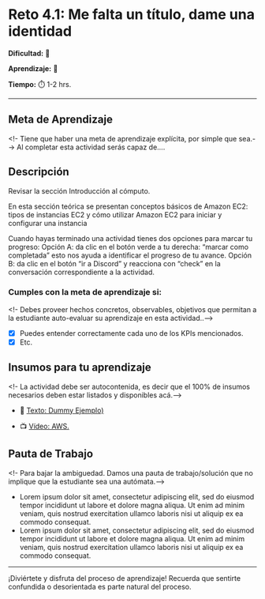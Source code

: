 # Reto 4.1: Me falta un título, dame una identidad


**Dificultad:** 🌻


**Aprendizaje:** 🍯


**Tiempo:** ⏱️ 1-2 hrs.

---

## Meta de Aprendizaje
<!- Tiene que haber una meta de aprendizaje explícita, por simple que sea.-->
Al completar esta actividad serás capaz de....

## Descripción
Revisar la sección Introducción al cómputo.

En esta sección teórica se presentan conceptos básicos de Amazon EC2: tipos de instancias EC2 y cómo utilizar Amazon EC2 para iniciar y configurar una instancia

Cuando hayas terminado una actividad tienes dos opciones para marcar tu progreso:
Opción A: da clic en el botón verde a tu derecha: “marcar como completada” esto nos ayuda a identificar  el progreso de tu avance.
Opción B: da clic en el botón “ir a Discord” y reacciona con “check” en la conversación correspondiente a la actividad.



### Cumples con la meta de aprendizaje si:
<!- Debes proveer hechos concretos, observables, objetivos que permitan a la estudiante auto-evaluar su aprendizaje en esta actividad..-->

- [x] Puedes entender correctamente cada uno de los KPIs mencionados.
- [x] Etc.

## Insumos para tu aprendizaje
<!- La actividad debe ser autocontenida, es decir que el 100% de insumos necesarios deben estar listados y disponibles acá.-->

- 📄 [Texto: Dummy Ejemplo)](https://www.google.com/)

- 📺 [Vídeo: AWS.](https://www.youtube.com)

## Pauta de Trabajo
<!- Para bajar la ambiguedad. Damos una pauta de trabajo/solución que no implique que la estudiante sea una autómata.-->
- Lorem ipsum dolor sit amet, consectetur adipiscing elit, sed do eiusmod tempor incididunt ut labore et dolore magna aliqua. Ut enim ad minim veniam, quis nostrud exercitation ullamco laboris nisi ut aliquip ex ea commodo consequat. 
- Lorem ipsum dolor sit amet, consectetur adipiscing elit, sed do eiusmod tempor incididunt ut labore et dolore magna aliqua. Ut enim ad minim veniam, quis nostrud exercitation ullamco laboris nisi ut aliquip ex ea commodo consequat.

---

¡Diviértete y disfruta del proceso de aprendizaje! Recuerda que sentirte confundida o desorientada es parte natural del proceso.
